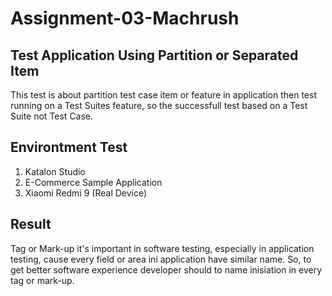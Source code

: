 # Assignment-03-Machrush

## Test Application Using Partition or Separated Item
This test is about partition test case item or feature in application then test running on a Test Suites feature, so the successfull test based on a Test Suite not Test Case.

## Environtment Test
<ol>
    <li>Katalon Studio</li>
    <li>E-Commerce Sample Application</li>
    <li>Xiaomi Redmi 9 (Real Device)</li>
</ol>

## Result
Tag or Mark-up it's important in software testing, especially in application testing, cause every field or area ini application have similar name. So, to get better software experience developer should to name inisiation in every tag or mark-up.
